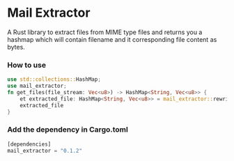 # Mail Extractor

A Rust library to extract files from MIME type files and returns you a hashmap which will contain filename and it corresponding file content as bytes.

### How to use

``` Rust
use std::collections::HashMap;
use mail_extractor;
fn get_files(file_stream: Vec<u8>) -> HashMap<String, Vec<u8>> {
    et extracted_file: HashMap<String, Vec<u8>> = mail_extractor::rewrite(file_stream);
    extracted_file
}
```

### Add the dependency in **Cargo.toml**

``` Rust
[dependencies]
mail_extractor = "0.1.2"
```